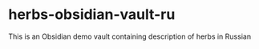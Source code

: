 # herbs-obsidian-vault-ru
This is an Obsidian demo vault containing description of herbs in Russian
